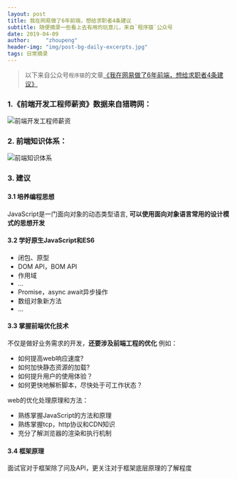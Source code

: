 ```yaml
---
layout: post
title: 我在网易做了6年前端，想给求职者4条建议
subtitle: 随便摘录一些看上去有用的玩意儿，来自`程序猿`公众号
date: 2019-04-09 
author:     "zhoupeng"
header-img: "img/post-bg-daily-excerpts.jpg"
tags: 日常摘录
---
```


>以下来自公众号`程序猿`的文章[《我在网易做了6年前端，想给求职者4条建议》](https://mp.weixin.qq.com/s?__biz=MjM5NzA1MTcyMA==&mid=2651169300&idx=1&sn=a427ca963c2307abf6db3f8b8f740330&chksm=bd2eee338a596725a9a3445d3c8f4673cc74f43b35a013ec14a403949f620cf68fd35e7786f8&scene=0&xtrack=1#rd)

### 1.《前端开发工程师薪资》数据来自猎聘网：

![前端开发工程师薪资](/my-blog/img/posts/daily_excerpts/salary.png)

### 2. 前端知识体系：

![前端知识体系](/my-blog/img/posts/daily_excerpts/mind_map.png)
 
### 3. 建议

#### 3.1 培养编程思想

JavaScript是一门面向对象的动态类型语言, **可以使用面向对象语言常用的设计模式的思想开发**

#### 3.2 学好原生JavaScript和ES6

* 闭包、原型
* DOM API，BOM API
* 作用域
* ...
* Promise，async await异步操作
* 数组对象新方法
* ...

#### 3.3 掌握前端优化技术

不仅是做好业务需求的开发，**还要涉及前端工程的优化**
例如：

* 如何提高web响应速度?
* 如何加快静态资源的加载?
* 如何提升用户的使用体验？
* 如何更快地解析脚本，尽快处于可工作状态？
  
web的优化处理原理和方法：

* 熟练掌握JavaScript的方法和原理
* 熟练掌握tcp，http协议和CDN知识
* 充分了解浏览器的渲染和执行机制

#### 3.4 框架原理

面试官对于框架除了问及API，更关注对于框架底层原理的了解程度


